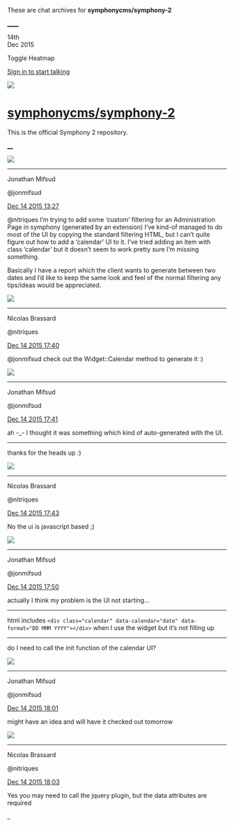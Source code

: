 These are chat archives for **symphonycms/symphony-2**

[__](/symphonycms/symphony-2/archives/2015/12/15)[__](/symphonycms/symphony-2/archives/2015/12/13)

14th  
Dec 2015

Toggle Heatmap

[Sign in to start talking](/login?action=login&button=archive-login)

![](https://avatars-02.gitter.im/group/iv/3/57542c45c43b8c601977197e?s=48)

#  [symphonycms/symphony-2](/symphonycms/symphony-2)

This is the official Symphony 2 repository.

[ __](/orgs/symphonycms/rooms "More symphonycms rooms")

![](https://avatars1.githubusercontent.com/u/859775?v=3&s=30)

____

Jonathan Mifsud

@jonmifsud

[Dec 14 2015
13:27](https://gitter.im/symphonycms/symphony-2?at=566ec3c7de55367176817911)

@nitriques I’m trying to add some ‘custom’ filtering for an Administration
Page in symphony (generated by an extension) I’ve kind-of managed to do most
of the UI by copying the standard filtering HTML, but I can’t quite figure out
how to add a ‘calendar’ UI to it. I’ve tried adding an item with class
‘calendar’ but it doesn’t seem to work pretty sure I’m missing something.

Basically I have a report which the client wants to generate between two dates
and I’d like to keep the same look and feel of the normal filtering any
tips/ideas would be appreciated.

![](https://avatars1.githubusercontent.com/u/771169?v=3&s=30)

____

Nicolas Brassard

@nitriques

[Dec 14 2015
17:40](https://gitter.im/symphonycms/symphony-2?at=566eff1d5d67e2860460cb14)

@jonmifsud check out the Widget::Calendar method to generate it :)

![](https://avatars1.githubusercontent.com/u/859775?v=3&s=30)

____

Jonathan Mifsud

@jonmifsud

[Dec 14 2015
17:41](https://gitter.im/symphonycms/symphony-2?at=566eff468b28de870451dd67)

ah -_- I thought it was something which kind of auto-generated with the UI.

____

thanks for the heads up :)

![](https://avatars1.githubusercontent.com/u/771169?v=3&s=30)

____

Nicolas Brassard

@nitriques

[Dec 14 2015
17:43](https://gitter.im/symphonycms/symphony-2?at=566effde8b28de870451dd8f)

No the ui is javascript based ;)

![](https://avatars1.githubusercontent.com/u/859775?v=3&s=30)

____

Jonathan Mifsud

@jonmifsud

[Dec 14 2015
17:50](https://gitter.im/symphonycms/symphony-2?at=566f0183187e75ea0e489765)

actually I think my problem is the UI not starting...

____

html includes `<div class="calendar" data-calendar="date" data-format="DD MMM
YYYY"></div>` when I use the widget but it’s not filling up

____

do I need to call the init function of the calendar UI?

![](https://avatars1.githubusercontent.com/u/859775?v=3&s=30)

____

Jonathan Mifsud

@jonmifsud

[Dec 14 2015
18:01](https://gitter.im/symphonycms/symphony-2?at=566f04127eae7fe80e60d045)

might have an idea and will have it checked out tomorrow

![](https://avatars1.githubusercontent.com/u/771169?v=3&s=30)

____

Nicolas Brassard

@nitriques

[Dec 14 2015
18:03](https://gitter.im/symphonycms/symphony-2?at=566f04836a17cd3b36dce5fa)

Yes you may need to call the jquery plugin, but the data attributes are
required

_

